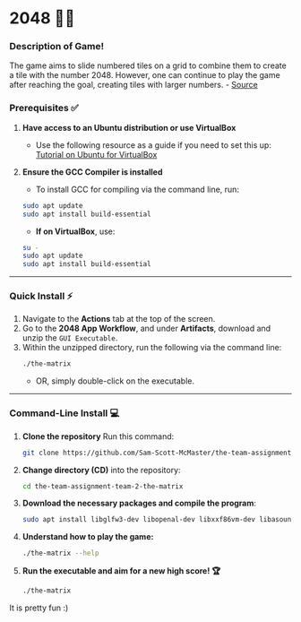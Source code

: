 # 2048 🧑‍💻

### Description of Game!
The game aims to slide numbered tiles on a grid to combine them to create a tile with the number 2048. However, one can continue to play the game after reaching the goal, creating tiles with larger numbers. - [Source](https://healthybrains.org/2048-game/)

### Prerequisites ✅
1. **Have access to an Ubuntu distribution or use VirtualBox**
   - Use the following resource as a guide if you need to set this up: [Tutorial on Ubuntu for VirtualBox](https://www.geeksforgeeks.org/how-to-install-ubuntu-on-virtualbox/)

2. **Ensure the GCC Compiler is installed**
   - To install GCC for compiling via the command line, run:
   ```bash
   sudo apt update
   sudo apt install build-essential
   ```
   - **If on VirtualBox**, use:
   ```bash
   su -
   sudo apt update
   sudo apt install build-essential
   ```

---

### Quick Install ⚡
1. Navigate to the **Actions** tab at the top of the screen.
2. Go to the **2048 App Workflow**, and under **Artifacts**, download and unzip the `GUI Executable`.
3. Within the unzipped directory, run the following via the command line:
   ```bash
   ./the-matrix
   ```
   - OR, simply double-click on the executable.

---

### Command-Line Install 💻

1. **Clone the repository**
   Run this command:
   ```bash
   git clone https://github.com/Sam-Scott-McMaster/the-team-assignment-team-2-the-matrix.git
   ```

2. **Change directory (CD)** into the repository:
   ```bash
   cd the-team-assignment-team-2-the-matrix
   ```

3. **Download the necessary packages and compile the program**:
   ```bash
   sudo apt install libglfw3-dev libopenal-dev libxxf86vm-dev libasound2-dev libx11-dev libxrandr-dev libxi-dev libgl1-mesa-dev libglu1-mesa-dev libxcursor-dev libxinerama-dev libwayland-dev libxkbcommon-dev; git clone --depth 1 https://github.com/raysan5/raylib.git raylib; cd raylib/src/; make PLATFORM=PLATFORM_DESKTOP; sudo make install; cd ../../; make;
   ```
4. **Understand how to play the game:**
   ```bash
   ./the-matrix --help
   ```

5. **Run the executable and aim for a new high score! 🏆**
   ```bash
   ./the-matrix
   ```

It is pretty fun :)
